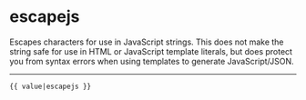 # escapejs

Escapes characters for use in JavaScript strings. This does not make the string safe for use in HTML or JavaScript template literals, but does protect you from syntax errors when using templates to generate JavaScript/JSON.

---

```htmldjango
{{ value|escapejs }}
```
